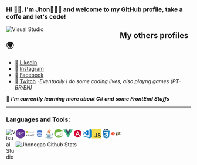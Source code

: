 ### Hi ✌🏾. I'm Jhon👨🏾‍💻 and welcome to my GitHub profile, take a coffe and let's code!

<img align="left" width="310px" alt="Visual Studio" src="https://media.giphy.com/media/6heBQSjt2IoA8/giphy.gif" />

## My others profiles 🌍
- 💙 <a href="https://www.linkedin.com/in/jhonata-simonetto/">LikedIn</a>
- 🧡 <a href="https://instagram.com/simonetto99">Instagram</a>
- 🖤 <a href="https://facebook.com/jhonatasimonetto">Facebook</a>
- 💜 <a href="https://twitch.tv/jhonegao/about">Twitch</a> *-Eventually i do some coding lives, also playng games (PT-BR/EN)*

 🌱 ***I’m currently learning more about C# and some FrontEnd Stuffs***
 
 --- 

### Languages and Tools:
<img align="left" alt="Visual Studio" width="26px" src="https://visualstudio.microsoft.com/wp-content/uploads/2018/11/vsplogo.png" />
<img align="left" alt="dotNetCore" width="26px" src="https://raw.githubusercontent.com/github/explore/93d8a67084f94b2a444e510199a6e7622e5b09a3/topics/dotnet/dotnet.png" />
<img align="left" alt="AspNetCore" width="26px" src="https://raw.githubusercontent.com/github/explore/80688e429a7d4ef2fca1e82350fe8e3517d3494d/topics/aspnet/aspnet.png" />
<img align="left" alt="Databases" width="26px" src="https://raw.githubusercontent.com/github/explore/80688e429a7d4ef2fca1e82350fe8e3517d3494d/topics/sql/sql.png" />
<img align="left" alt="Java" width="26px" src="https://raw.githubusercontent.com/github/explore/80688e429a7d4ef2fca1e82350fe8e3517d3494d/topics/java/java.png" />
<img align="left" alt="SpringBot" width="26px" src="https://raw.githubusercontent.com/github/explore/80688e429a7d4ef2fca1e82350fe8e3517d3494d/topics/spring-boot/spring-boot.png" />
<img align="left" alt="Vuejs" width="26px" src="https://raw.githubusercontent.com/github/explore/80688e429a7d4ef2fca1e82350fe8e3517d3494d/topics/vue/vue.png" />
<img align="left" alt="Angular" width="26px" src="https://raw.githubusercontent.com/github/explore/80688e429a7d4ef2fca1e82350fe8e3517d3494d/topics/angular/angular.png" />
<img align="left" alt="Visual Studio Code" width="26px" src="https://raw.githubusercontent.com/github/explore/80688e429a7d4ef2fca1e82350fe8e3517d3494d/topics/visual-studio-code/visual-studio-code.png" />
<img align="left" alt="JavaScript" width="26px" src="https://raw.githubusercontent.com/github/explore/80688e429a7d4ef2fca1e82350fe8e3517d3494d/topics/javascript/javascript.png" />
<img align="left" alt="CSS3" width="26px" src="https://raw.githubusercontent.com/github/explore/80688e429a7d4ef2fca1e82350fe8e3517d3494d/topics/css/css.png" />
<img align="left" alt="Git" width="26px" src="https://raw.githubusercontent.com/github/explore/80688e429a7d4ef2fca1e82350fe8e3517d3494d/topics/git/git.png" />
<br />
<br />

<img align="left" alt="Jhonegao Github Stats" src="https://github-readme-stats.vercel.app/api?username=Jhonegao&theme=dracula&show_icons=true&hide_border=true&count_private=true" />


<!--
another way
![](https://media.giphy.com/media/6heBQSjt2IoA8/giphy.gif)>

